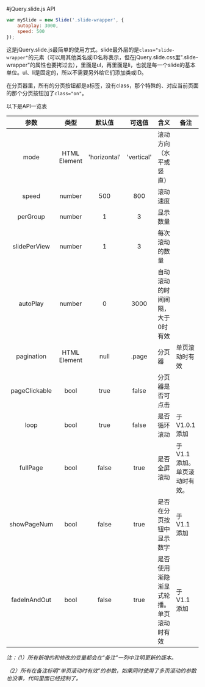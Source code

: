 #jQuery.slide.js API

```javascript
var mySlide = new Slide('.slide-wrapper', {
	autoplay: 3000,
	speed: 500
});
```

这是jQuery.slide.js最简单的使用方式。slide最外层的是`class="slide-wrapper"`的元素（可以用其他类名或ID名称表示，但在jQuery.slide.css里".slide-wrapper"的属性也要拷过去），里面是ul，再里面是li，也就是每一个slide的基本单位。ul、li是固定的，所以不需要另外给它们添加类或ID。

在分页器里，所有的分页按钮都是a标签，没有class，那个特殊的、对应当前页面的那个分页按钮加了`class="on"`。

以下是API一览表

| 参数 | 类型 | 默认值 | 可选值 | 含义 | 备注
| :----: | :----: | :----: | :----: | ----- | ----- |
| mode | HTML Element | 'horizontal' | 'vertical' | 滚动方向（水平或竖直）| |
| speed | number | 500 | 800 | 滚动速度 | |
| perGroup | number | 1 | 3 | 显示数量 | |
| slidePerView | number | 1 | 3 | 每次滚动的数量 | |
| autoPlay | number | 0 | 3000 |自动滚动的时间间隔，大于0时有效 | |
| pagination | HTML Element | null | .page | 分页器 | 单页滚动时有效 |
| pageClickable | bool | true | false | 分页器是否可点击 | |
| loop | bool | true | false | 是否循环滚动 | 于V1.0.1添加 |
| fullPage | bool | false | true | 是否全屏滚动 | 于V1.1添加。单页滚动时有效。 |
| showPageNum | bool | false | true | 是否在分页按钮中显示数字 | 于V1.1添加 |
| fadeInAndOut | bool | false | true | 是否使用渐隐渐显式轮播。单页滚动时有效 | 于V1.1添加 |
_注：（1）所有新增的和修改的变量都会在“备注”一列中注明更新的版本。_

_（2）所有在备注标明“单页滚动时有效”的参数，如果同时使用了多页滚动的参数也没事，代码里面已经控制了。_